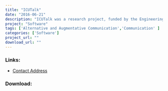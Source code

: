 ```yaml
---
title: "ICUTalk"
date: "2016-06-21"
description: "ICUTalk was a research project, funded by the Engineering and Physical Sciences Research Council (EPSRC) from 1999 to 2002. The project developed an Augmentative and Alternative Communication (AAC) system to help patients in Intensive Care Units (ICU) who are temporarily unable to speak due to their medical condition or treatment, namely the intubation procedure. This was a multi-disciplinary collaborative project involving staff from the University of Dundee (School of Computing and the School of Nursing &amp; Midwifery)  and Ninewells Hospital, Dundee (Speech &amp; Language Therapy and Intensive Care Unit). Andy Judson was the software developer and Professor Ian Ricketts was the principal investigator."
project: "Software"
tags: ['Alternative and Augmentative Communication','Communication' ]
categories: ['Software']
project_url: ""
download_url: ""
---
```



### Links:
- <a href="mailto:andy.judson@gmail.com">Contact Address</a>

### Download:  